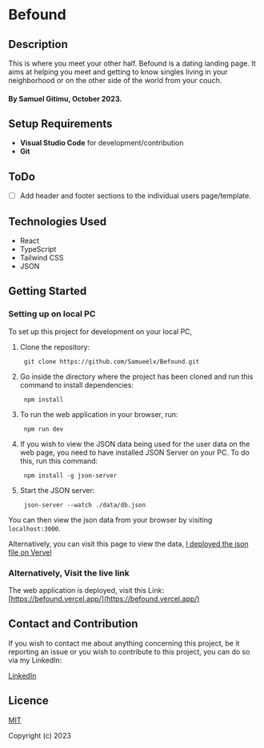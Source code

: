 # Befound
## Description
This is where you meet your other half. Befound is a dating landing page. It aims at helping you meet and getting to know singles living in your neighborhood or on the other side of the world from your couch.
#### By Samuel Gitimu, October 2023. 
## Setup Requirements
- **Visual Studio Code** for development/contribution
- **Git**

## ToDo
 - [ ] Add header and footer sections to the individual users page/template.

## Technologies Used
 - React
 - TypeScript
 - Tailwind CSS
 - JSON

 ## Getting Started
 ### Setting up on local PC
 To set up this project for development on your local PC, 
 1. Clone the repository:

         git clone https://github.com/Samueelx/Befound.git

 2. Go inside the directory where the project has been cloned and run this command to install dependencies:


         npm install


 3. To run the web application in your browser, run:


         npm run dev


 4. If you wish to view the JSON data being used for the user data on the web page, you need to have installed JSON Server on your PC. To do this, run this command:

         npm install -g json-server


 5. Start the JSON server:

         json-server --watch ./data/db.json

You can then view the json data from your browser by visiting `localhost:3000`.

Alternatively, you can visit this page to view the data, [I deployed the json file on Vervel](https://json-server-3-psi.vercel.app/results)

### Alternatively, Visit the live link
The web application is deployed, visit this Link: [https://befound.vercel.app/](https://befound.vercel.app/)

## Contact and Contribution
If you wish to contact me about anything concerning this project, be it reporting an issue or you wish to contribute to this project, you can do so via my LinkedIn:

 [LinkedIn](https://www.linkedin.com/in/samuel-gitimu-03ba6424b/)
## Licence
[MIT](https://github.com/Samueelx/pimo-pizza-palace/blob/master/LICENCE)

Copyright   (c)     2023
